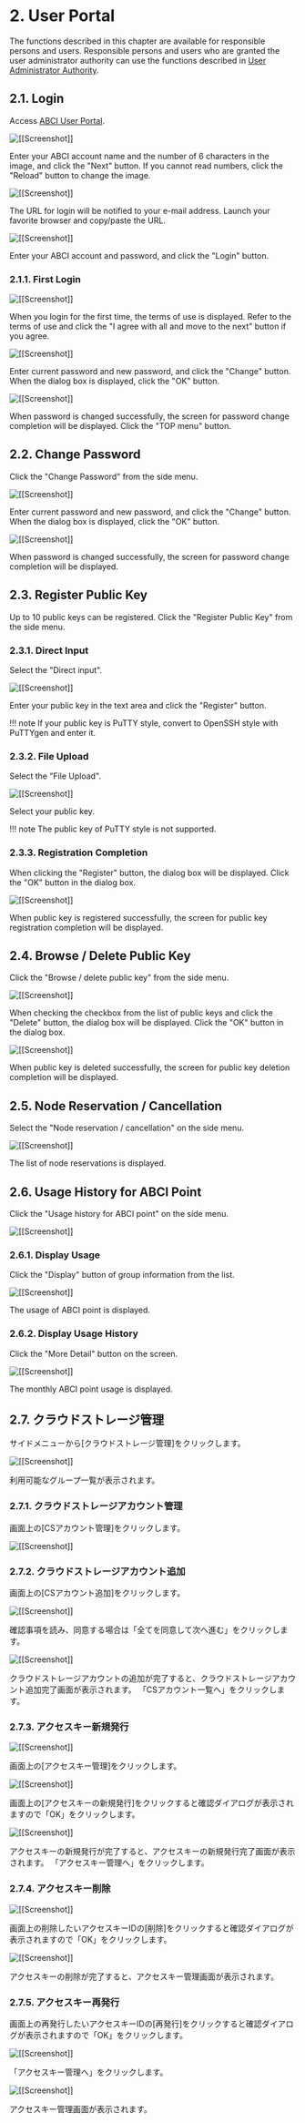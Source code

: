 # 2. User Portal

The functions described in this chapter are available for responsible persons and users.
Responsible persons and users who are granted the user administrator authority can use the functions described in [User Administrator Authority](03.md).

## 2.1. Login

Access [ABCI User Portal](https://portal.abci.ai/user/).
 
![[[Screenshot]]](img/2_01.png)

Enter your ABCI account name and the number of 6 characters in the image, and click the "Next" button.
If you cannot read numbers, click the "Reload" button to change the image.

![[[Screenshot]]](img/2_02.png)

The URL for login will be notified to your e-mail address.
Launch your favorite browser and copy/paste the URL.

![[[Screenshot]]](img/2_03.png)

Enter your ABCI account and password, and click the "Login" button.
 
### 2.1.1. First Login

![[[Screenshot]]](img/2_04.png)

When you login for the first time, the terms of use is displayed.
Refer to the terms of use and click the "I agree with all and move to the next" button if you agree.

![[[Screenshot]]](img/2_05.png)

Enter current password and new password, and click the "Change" button.
When the dialog box is displayed, click the "OK" button.

![[[Screenshot]]](img/2_06.png)

When password is changed successfully, the screen for password change completion will be displayed.
Click the "TOP menu" button.

## 2.2. Change Password

Click the "Change Password" from the side menu.
 
![[[Screenshot]]](img/2_07.png)

Enter current password and new password, and click the "Change" button.
When the dialog box is displayed, click the "OK" button.
 
![[[Screenshot]]](img/2_08.png)

When password is changed successfully, the screen for password change completion will be displayed.

## 2.3. Register Public Key

Up to 10 public keys can be registered.
Click the "Register Public Key" from the side menu.

### 2.3.1. Direct Input

Select the "Direct input".
 
![[[Screenshot]]](img/2_09.png)

Enter your public key in the text area and click the "Register" button.

!!! note
    If your public key is PuTTY style, convert to OpenSSH style with PuTTYgen and enter it.

### 2.3.2. File Upload

Select the "File Upload".
 
![[[Screenshot]]](img/2_10.png)

Select your public key.

!!! note
    The public key of PuTTY style is not supported.

### 2.3.3. Registration Completion

When clicking the "Register" button, the dialog box will be displayed.
Click the "OK" button in the dialog box.
 
![[[Screenshot]]](img/2_11.png)

When public key is registered successfully, the screen for public key registration completion will be displayed.

## 2.4. Browse / Delete Public Key

Click the "Browse / delete public key" from the side menu.
 
![[[Screenshot]]](img/2_12.png)

When checking the checkbox from the list of public keys and click the "Delete" button, the dialog box will be displayed.
Click the "OK" button in the dialog box.
 
![[[Screenshot]]](img/2_13.png)

When public key is deleted successfully, the screen for public key deletion completion will be displayed.

## 2.5. Node Reservation / Cancellation

Select the "Node reservation / cancellation" on the side menu.
 
![[[Screenshot]]](img/2_15.png)

The list of node reservations is displayed.

## 2.6. Usage History for ABCI Point

Click the "Usage history for ABCI point" on the side menu.
 
![[[Screenshot]]](img/2_16.png)

### 2.6.1. Display Usage

Click the "Display" button of group information from the list.
 
![[[Screenshot]]](img/2_17.png)

The usage of ABCI point is displayed.

### 2.6.2. Display Usage History

Click the "More Detail" button on the screen.
 
![[[Screenshot]]](img/2_18.png)

The monthly ABCI point usage is displayed.

## 2.7. クラウドストレージ管理

サイドメニューから[クラウドストレージ管理]をクリックします。
 
![[[Screenshot]]](img/2_19.png)

利用可能なグループ一覧が表示されます。

### 2.7.1. クラウドストレージアカウント管理

画面上の[CSアカウント管理]をクリックします。

![[[Screenshot]]](img/2_20.png)

### 2.7.2. クラウドストレージアカウント追加

画面上の[CSアカウント追加]をクリックします。

![[[Screenshot]]](img/2_21.png)

確認事項を読み、同意する場合は「全てを同意して次へ進む」をクリックします。

![[[Screenshot]]](img/2_22.png)

クラウドストレージアカウントの追加が完了すると、クラウドストレージアカウント追加完了画面が表示されます。
「CSアカウント一覧へ」をクリックします。

### 2.7.3. アクセスキー新規発行

![[[Screenshot]]](img/2_23.png)

画面上の[アクセスキー管理]をクリックします。

![[[Screenshot]]](img/2_24.png)

画面上の[アクセスキーの新規発行]をクリックすると確認ダイアログが表示されますので「OK」をクリックします。

![[[Screenshot]]](img/2_25.png)

アクセスキーの新規発行が完了すると、アクセスキーの新規発行完了画面が表示されます。
「アクセスキー管理へ」をクリックします。

### 2.7.4. アクセスキー削除

![[[Screenshot]]](img/2_26.png)

画面上の削除したいアクセスキーIDの[削除]をクリックすると確認ダイアログが表示されますので「OK」をクリックします。

![[[Screenshot]]](img/2_27.png)

アクセスキーの削除が完了すると、アクセスキー管理画面が表示されます。

### 2.7.5. アクセスキー再発行

画面上の再発行したいアクセスキーIDの[再発行]をクリックすると確認ダイアログが表示されますので「OK」をクリックします。

![[[Screenshot]]](img/2_28.png)

「アクセスキー管理へ」をクリックします。

![[[Screenshot]]](img/2_29.png)

アクセスキー管理画面が表示されます。

